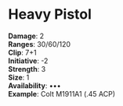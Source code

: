 # Heavy Pistol

**Damage**: 2\
**Ranges**: 30/60/120\
**Clip**: 7+1\
**Initiative**: -2\
**Strength**: 3\
**Size**: 1\
**Availability**: ••• \
**Example**: Colt M1911A1 (.45 ACP)